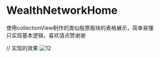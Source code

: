 # WealthNetworkHome

使用collectionView制作的类似股票板块的表格展示，简单易懂  
只实现基本逻辑，喜欢请点赞谢谢

// 实现的效果
![12](https://github.com/ChinaArJun/WealthNetworkHome/blob/master/test1.gif)

